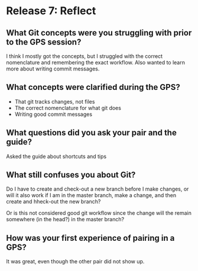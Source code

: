 
# Release 7: Reflect

## What Git concepts were you struggling with prior to the GPS session?

I think I mostly got the concepts, but I struggled with the correct nomenclature and remembering the exact workflow. Also wanted to learn more about writing commit messages.

## What concepts were clarified during the GPS?

* That git tracks changes, not files
* The correct nomenclature for what git does
* Writing good commit messages

## What questions did you ask your pair and the guide?

Asked the guide about shortcuts and tips

## What still confuses you about Git?

Do I have to create and check-out a new branch before I make changes, or will it also work if I am in the master branch, make a change, and then create and hheck-out the new branch?

Or is this not considered good git workflow since the change will the remain somewhere (in the head?) in the master branch?

## How was your first experience of pairing in a GPS?

It was great, even though the other pair did not show up.
